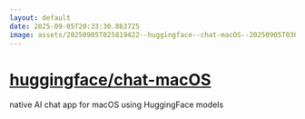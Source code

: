 ```yaml
---
layout: default
date: 2025-09-05T20:33:30.863725
image: assets/20250905T025819422--huggingface--chat-macOS--20250905T030152266--cropped.png
---
```


# [huggingface/chat-macOS](https://github.com/huggingface/chat-macOS)

native AI chat app for macOS using HuggingFace models
